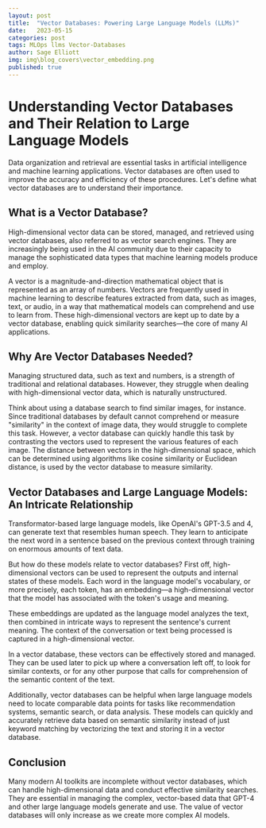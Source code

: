 ```yaml
---
layout: post
title:  "Vector Databases: Powering Large Language Models (LLMs)"
date:   2023-05-15
categories: post
tags: MLOps llms Vector-Databases
author: Sage Elliott
img: img\blog_covers\vector_embedding.png
published: true
---
```


# Understanding Vector Databases and Their Relation to Large Language Models

Data organization and retrieval are essential tasks in artificial intelligence and machine learning applications. Vector databases are often used to improve the accuracy and efficiency of these procedures. Let's define what vector databases are to understand their importance.
 
## What is a Vector Database?
High-dimensional vector data can be stored, managed, and retrieved using vector databases, also referred to as vector search engines. They are increasingly being used in the AI community due to their capacity to manage the sophisticated data types that machine learning models produce and employ.
 
A vector is a magnitude-and-direction mathematical object that is represented as an array of numbers. Vectors are frequently used in machine learning to describe features extracted from data, such as images, text, or audio, in a way that mathematical models can comprehend and use to learn from. These high-dimensional vectors are kept up to date by a vector database, enabling quick similarity searches—the core of many AI applications.
 
## Why Are Vector Databases Needed?
Managing structured data, such as text and numbers, is a strength of traditional and relational databases. However, they struggle when dealing with high-dimensional vector data, which is naturally unstructured.
 
Think about using a database search to find similar images, for instance. Since traditional databases by default cannot comprehend or measure "similarity" in the context of image data, they would struggle to complete this task. However, a vector database can quickly handle this task by contrasting the vectors used to represent the various features of each image. The distance between vectors in the high-dimensional space, which can be determined using algorithms like cosine similarity or Euclidean distance, is used by the vector database to measure similarity.
 
## Vector Databases and Large Language Models: An Intricate Relationship
Transformator-based large language models, like OpenAI's GPT-3.5 and 4, can generate text that resembles human speech. They learn to anticipate the next word in a sentence based on the previous context through training on enormous amounts of text data.
 
But how do these models relate to vector databases?
First off, high-dimensional vectors can be used to represent the outputs and internal states of these models. Each word in the language model's vocabulary, or more precisely, each token, has an embedding—a high-dimensional vector that the model has associated with the token's usage and meaning.
 
These embeddings are updated as the language model analyzes the text, then combined in intricate ways to represent the sentence's current meaning. The context of the conversation or text being processed is captured in a high-dimensional vector.
 
In a vector database, these vectors can be effectively stored and managed. They can be used later to pick up where a conversation left off, to look for similar contexts, or for any other purpose that calls for comprehension of the semantic content of the text.
 
Additionally, vector databases can be helpful when large language models need to locate comparable data points for tasks like recommendation systems, semantic search, or data analysis. These models can quickly and accurately retrieve data based on semantic similarity instead of just keyword matching by vectorizing the text and storing it in a vector database.
 
## Conclusion
Many modern AI toolkits are incomplete without vector databases, which can handle high-dimensional data and conduct effective similarity searches. They are essential in managing the complex, vector-based data that GPT-4 and other large language models generate and use. The value of vector databases will only increase as we create more complex AI models.